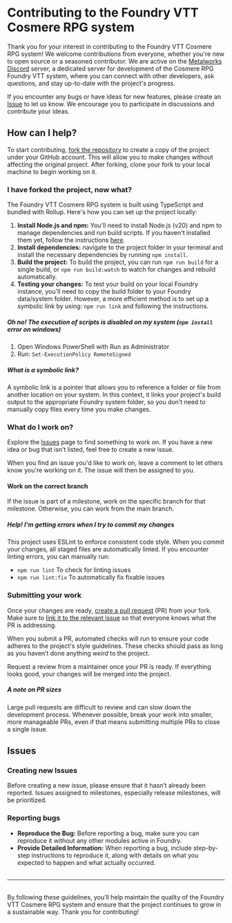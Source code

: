 # Contributing to the Foundry VTT Cosmere RPG system

Thank you for your interest in contributing to the Foundry VTT Cosmere RPG system! We welcome contributions from everyone, whether you're new to open source or a seasoned contributor. We are active on the [Metalworks Discord](https://discord.gg/bwXe6phJTp) server, a dedicated server for development of the Cosmere RPG Foundry VTT system, where you can connect with other developers, ask questions, and stay up-to-date with the project's progress.

If you encounter any bugs or have ideas for new features, please create an [Issue](https://github.com/the-metalworks/cosmere-rpg/issues) to let us know. We encourage you to participate in discussions and contribute your ideas.

## How can I help?

To start contributing, [fork the repository](https://docs.github.com/en/pull-requests/collaborating-with-pull-requests/working-with-forks/fork-a-repo) to create a copy of the project under your GitHub account. This will allow you to make changes without affecting the original project. After forking, clone your fork to your local machine to begin working on it.

### I have forked the project, now what?

The Foundry VTT Cosmere RPG system is built using TypeScript and bundled with Rollup. Here's how you can set up the project locally:

1. **Install Node.js and npm:** You'll need to install Node.js (v20) and npm to manage dependencies and run build scripts. If you haven't installed them yet, follow the instructions [here](https://docs.npmjs.com/downloading-and-installing-node-js-and-npm).
2. **Install dependencies:** navigate to the project folder in your terminal and install the necessary dependencies by running `npm install`.
3. **Build the project:** To build the project, you can run `npm run build` for a single build, or `npm run build:watch` to watch for changes and rebuild automatically.
4. **Testing your changes:** To test your build on your local Foundry instance, you'll need to copy the build folder to your Foundry data/system folder. However, a more efficient method is to set up a symbolic link by using: `npm run link` and following the instructions.

##### Oh no! The execution of scripts is disabled on my system (`npm install` error on windows)

1. Open Windows PowerShell with Run as Administrator
2. Run: `Set-ExecutionPolicy RemoteSigned`

##### What is a symbolic link?

A symbolic link is a pointer that allows you to reference a folder or file from another location on your system. In this context, it links your project's build output to the appropriate Foundry system folder, so you don’t need to manually copy files every time you make changes.

### What do I work on?

Explore the [Issues](https://github.com/stanavdb/cosmere-rpg/issues) page to find something to work on. If you have a new idea or bug that isn’t listed, feel free to create a new issue.

When you find an issue you'd like to work on, leave a comment to let others know you're working on it. The issue will then be assigned to you.

#### Work on the correct branch

If the issue is part of a milestone, work on the specific branch for that milestone. Otherwise, you can work from the main branch.

##### Help! I'm getting errors when I try to commit my changes

This project uses ESLint to enforce consistent code style. When you commit your changes, all staged files are automatically linted. If you encounter linting errors, you can manually run:

-   `npm run lint` To check for linting issues
-   `npm run lint:fix` To automatically fix fixable issues

### Submitting your work

Once your changes are ready, [create a pull request](https://docs.github.com/en/pull-requests/collaborating-with-pull-requests/proposing-changes-to-your-work-with-pull-requests/creating-a-pull-request-from-a-for) (PR) from your fork. Make sure to [link it to the relevant issue](https://docs.github.com/en/issues/tracking-your-work-with-issues/linking-a-pull-request-to-an-issue) so that everyone knows what the PR is addressing.

When you submit a PR, automated checks will run to ensure your code adheres to the project's style guidelines. These checks should pass as long as you haven’t done anything _weird_ to the project.

Request a review from a maintainer once your PR is ready. If everything looks good, your changes will be merged into the project.

##### A note on PR sizes

Large pull requests are difficult to review and can slow down the development process. Whenever possible, break your work into smaller, more manageable PRs, even if that means submitting multiple PRs to close a single issue.

## Issues

### Creating new Issues

Before creating a new issue, please ensure that it hasn’t already been reported. Issues assigned to milestones, especially release milestones, will be prioritized.

### Reporting bugs

-   **Reproduce the Bug:** Before reporting a bug, make sure you can reproduce it without any other modules active in Foundry.
-   **Provide Detailed Information:** When reporting a bug, include step-by-step instructions to reproduce it, along with details on what you expected to happen and what actually occurred.  
    &nbsp;

---

&nbsp;  
By following these guidelines, you’ll help maintain the quality of the Foundry VTT Cosmere RPG system and ensure that the project continues to grow in a sustainable way. Thank you for contributing!
